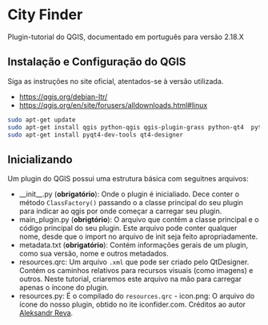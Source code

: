# City Finder
Plugin-tutorial do QGIS, documentado em português para versão 2.18.X

## Instalação e Configuração do QGIS
Siga as instruções no site oficial, atentados-se à versão utilizada.

- https://qgis.org/debian-ltr/
- https://qgis.org/en/site/forusers/alldownloads.html#linux

```sh
sudo apt-get update
sudo apt-get install qgis python-qgis qgis-plugin-grass python-qt4  python-qt4-dev
sudo apt-get install pyqt4-dev-tools qt4-designer
```

## Inicializando
Um plugin do QGIS possui uma estrutura básica com seguitnes arquivos:

- \_\_init\_\_.py (__obrigatório__): Onde o plugin é inicialiado. Dece conter o método  `ClassFactory()` passando o a classe principal do seu plugin para indicar ao qgis por onde começar a carregar seu plugin.
- main_plugin.py (__obrigtório__): O arquivo que contém a classe principal e o código principal do seu plugin. Este arquivo pode conter qualquer nome, desde que o import no arquivo de init seja feito apropriadamente.
- metadata.txt (__obrigatório__): Contém informações gerais de um plugin, como sua versão, nome e outros metadados.
- resources.qrc: Um arquivo `.xml` que pode ser criado pelo QtDesigner. Contém os caminhos relativos para recursos visuais (como imagens) e outros. Neste tutorial, criaremos este arquivo na mão para carregar apenas o íncone do plugin.
- resources.py: É o compilado do `resources.qrc`
​- icon.png: O arquivo do ícone do nosso plugin, obtido no ite iconfider.com. Créditos ao autor [Aleksandr Reva](https://www.iconfinder.com/icons/1267304/bank_location_map_office_pin_icon).



